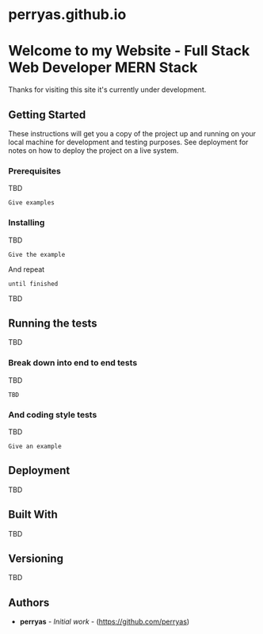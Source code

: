 # perryas.github.io

# Welcome to my Website - Full Stack Web Developer MERN Stack

Thanks for visiting this site it's currently under development.  

## Getting Started

These instructions will get you a copy of the project up and running on your local machine for development and testing purposes. See deployment for notes on how to deploy the project on a live system.

### Prerequisites

TBD

```
Give examples
```

### Installing

TBD

```
Give the example
```

And repeat

```
until finished
```

TBD

## Running the tests

TBD

### Break down into end to end tests

TBD

```
TBD
```

### And coding style tests

TBD

```
Give an example
```

## Deployment

TBD

## Built With

TBD

## Versioning

TBD

## Authors

* **perryas** - *Initial work* - (https://github.com/perryas)


